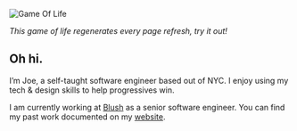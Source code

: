 ![Game Of Life](https://23efi6bmfm.us-east-1.awsapprunner.com/game.gif)

_This game of life regenerates every page refresh, try it out!_

## Oh hi.

I’m Joe, a self-taught software engineer based out of NYC. I enjoy using my tech & design skills to help progressives win.

I am currently working at [Blush](https://blush.design/) as a senior software engineer. You can find my past work documented on my [website](https://joekent.nyc/).